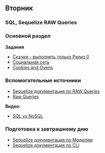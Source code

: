 ## Вторник


### SQL, Sequelize RAW Queries
### Основной раздел

**Задания**
- [Скачки - выполнять только Релиз 0](../../../../p1-sql-sequelize-races)
- [Социальная сеть](../../../../p1-sql-core-social)
- [Cookies and Ovens](../../../../p1-sql-sequelize-cookies)


### Вспомогательные источники

- [Sequelize документация по RAW Queries](https://sequelize.org/master/manual/raw-queries.html)
- [Raw Queries](https://runebook.dev/ru/docs/sequelize/manual/raw-queries)


**Видео:**
- [SQL vs NoSQL](https://www.youtube.com/watch?v=ZS_kXvOeQ5Y&t=770s)


### Подготовка к завтрашнему дню

- [Sequelize документация по Моделям](https://sequelize.org/master/manual/model-basics.html)
- [Sequelize документация по CLI](https://sequelize.org/master/manual/migrations.html)
